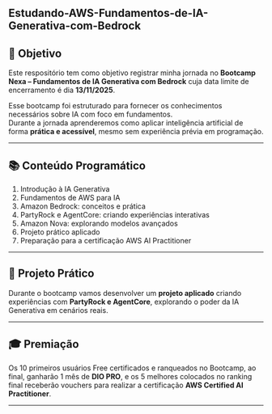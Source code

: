 ## Estudando-AWS-Fundamentos-de-IA-Generativa-com-Bedrock

## 🎯 Objetivo

Este respositório tem como objetivo registrar minha jornada no **Bootcamp Nexa – Fundamentos de IA Generativa com Bedrock** cuja data limite de encerramento é dia **13/11/2025**.  

Esse bootcamp foi estruturado para fornecer os conhecimentos necessários sobre IA com foco em fundamentos.  
Durante a jornada aprenderemos como aplicar inteligência artificial de forma **prática e acessível**, mesmo sem experiência prévia em programação.  

---

## 📚 Conteúdo Programático

1. Introdução à IA Generativa  
2. Fundamentos de AWS para IA  
3. Amazon Bedrock: conceitos e prática  
4. PartyRock e AgentCore: criando experiências interativas  
5. Amazon Nova: explorando modelos avançados  
6. Projeto prático aplicado  
7. Preparação para a certificação AWS AI Practitioner  

---

## 📌 Projeto Prático

Durante o bootcamp vamos desenvolver um **projeto aplicado** criando experiências com **PartyRock e AgentCore**, explorando o poder da IA Generativa em cenários reais.  

---

## 🎓 Premiação

Os 10 primeiros usuários Free certificados e ranqueados no Bootcamp, ao final, ganharão 1 mês de **DIO PRO**, e os 5 melhores colocados no ranking final receberão vouchers para realizar a certificação **AWS Certified AI Practitioner**.

---
